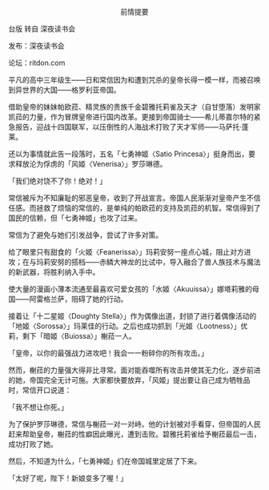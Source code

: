 <p align="center">前情提要</p>

台版 转自 深夜读书会

发布：深夜读书会

论坛：ritdon.com

平凡的高中三年级生——日和常信因为和遭到咒杀的皇帝长得一模一样，而被召唤到异世界的大国——格罗利亚帝国。

借助皇帝的妹妹帕欧菈、精灵族的贵族千金碧雅托莉雀及天才（自甘堕落）发明家凯菈的力量，作为冒牌皇帝进行国内改革。更接到帝国骑士——希儿蒂嘉尔特的紧急报告，迎战十四国联军，以压倒性的人海战术打败了天才军师——马萨托·蓬莱。

还以为事情就此告一段落时，五名「七勇神姬〈Satio Princesa〉」挺身而出，要求释放沦为俘虏的「风姬〈Venerisa〉」罗莎琳德。

「我们绝对饶不了你！绝对！」

常信被斥为不知廉耻的邪恶皇帝，收到了开战宣言。帝国人民渐渐对皇帝产生不信任感。而拯救了烦恼的常信的，是单纯的帕欧菈的支持及凯菈的机智。常信得到了国民的信赖，但「七勇神姬」也攻了过来。

常信为了避免与她们引发战争，尝试了许多对策。

给了眼里只有甜食的「火姬〈Feanerissa〉」玛莉安努一座点心城，阻止对方进攻；在与玛莉安努的搭档——赤鳞大神龙的比试中，导入融合了兽人族技术与魔法的新武器，将胜利纳入手中。

使大量的漫画小薄本流通至最喜欢可爱女孩的「水姬〈Akuuissa〉」娜塔莉雅的母国——阿雷格兰萨，阻碍了她的行动。

接着让「十二星姬〈Doughty Stella〉」作为偶像出道，封锁了进行着偶像活动的「地姬〈Sorossa〉」玛莱佳的行动。之后也成功抓到「光姬〈Lootness〉」优莉，剩下「暗姬〈Buiossa〉」榭菈一人。

「皇帝，以你的最强战力进攻吧！我会一一粉碎你的所有攻击。」

然而，榭菈的力量强大得非比寻常。面对能吞噬所有攻击并使其无力化，逐步前进的她，帝国完全无计可施。大家都快要放弃，「风姬」提出要让自己成为牺牲品时，常信开口说道：

「我不想让你死。」

为了保护罗莎琳德，常信与榭菈一对一对峙。他的计划被对手看穿，但帝国的人民赶来帮助皇帝，榭菈的性癖因此曝光，遭到击败。碧雅托莉雀给予榭菈最后一击，成功打败了她。

然后，不知道为什么，「七勇神姬」们在帝国城里定居了下来。

「太好了呢，陛下！新娘变多了喔！」

